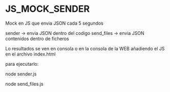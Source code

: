 # JS_MOCK_SENDER
Mock en JS que envia JSON cada 5 segundos

sender -> envia JSON dentro del codigo
send_files -> envia JSON contenidos dentro de ficheros

Lo resultados se ven en consola o en la consola de la WEB añadiendo el JS en el archivo index.html

para ejecutarlo:

node sender.js

node send_files.js
